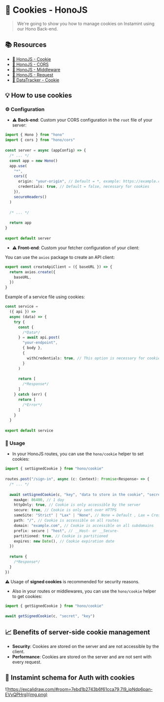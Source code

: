 # 🍪 Cookies - HonoJS

> We're going to show you how to manage cookies on Instamint using our Hono Back-end.

## 📚 Resources

- [📖 HonoJS - Cookie](https://hono.dev/helpers/cookie)
- [📖 HonoJS - CORS](https://hono.dev/middleware/builtin/cors)
- [📖 HonoJS - Middleware](https://hono.dev/guides/middleware)
- [📖 HonoJS - Request](https://hono.dev/api/request#header)
- [📖 DataTracker - Cookie](https://datatracker.ietf.org/doc/html/draft-ietf-httpbis-rfc6265bis-13)

## 💡 How to use cookies

### ⚙️ Configuration

- ⚠️ **Back-end**: Custom your CORS configuration in the `root` file of your server:

```ts
import { Hono } from "hono"
import { cors } from "hono/cors"

const server = async (appConfig) => {
  /* ... */
  const app = new Hono()
  app.use(
    "*",
    cors({
      origin: "your-origin", // Default = *, example: https://example.com
      credentials: true, // Default = false, necessary for cookies
    }),
    secureHeaders()
  )

  /* ... */

  return app
}

export default server
```

- ⚠️ **Front-end**: Custom your fetcher configuration of your client:

You can use the `axios` package to create an API client:

```ts
export const createApiClient = ({ baseURL }) => {
  return axios.create({
    baseURL,
  })
}
```

Example of a service file using cookies:

```ts
const service =
  ({ api }) =>
  async (data) => {
    try {
      const {
        /*Data*/
      } = await api.post(
        "your-endpoint",
        { body },
        {
          withCredentials: true, // This option is necessary for cookies
        }
      )

      return [
        /*Response*/
      ]
    } catch (err) {
      return [
        /*Error*/
      ]
    }
  }

export default service
```

### 🔨 Usage

- In your HonoJS routes, you can use the `hono/cookie` helper to set cookies:

```ts
import { setSignedCookie } from "hono/cookie"

routes.post("/sign-in", async (c: Context): Promise<Response> => {
  /* ... */

  await setSignedCookie(c, "key", "data to store in the cookie", "secret", {
    maxAge: 86400, // 1 day
    httpOnly: true, // Cookie is only accessible by the server
    secure: true, // Cookie is only sent over HTTPS
    sameSite: "Strict" | "Lax" | "None", // None = Default , Lax = Cross-Site Request Forgery (CSRF) protection, Strict = Prevents all third-party cookies
    path: "/", // Cookie is accessible on all routes
    domain: "example.com", // Cookie is accessible on all subdomains
    prefix: secure | "host", // __Host- or __Secure-
    partitioned: true, // Cookie is partitioned
    expires: new Date(), // Cookie expiration date
  })

  return {
    /*Response*/
  }
})
```

⚠️ Usage of **signed cookies** is recommended for security reasons.

- Also in your routes or middlewares, you can use the `hono/cookie` helper to get cookies:

```ts
import { getSignedCookie } from "hono/cookie"

await getSignedCookie(c, "secret", "key")
```

## 📈 Benefits of server-side cookie management

- **Security**: Cookies are stored on the server and are not accessible by the client.
- **Performance**: Cookies are stored on the server and are not sent with every request.

## 🎨 Instamint schema for Auth with cookies

![https://excalidraw.com/#room=7ebd1b2743b6f61cca79,7l9_ipNdp6pan-EVyQPHrg](img.png)
